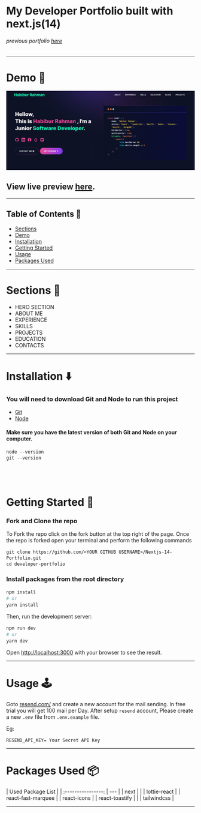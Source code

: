 # My Developer Portfolio built with next.js(14)

###### previous portfolio [here](https://habiburdev.netlify.app/)

---

# Demo :movie_camera:

![](./public/image/screen.png)

## View live preview [here](https://habibur18.vercel.app/).

---

## Table of Contents :scroll:

- [Sections](#sections-bookmark)
- [Demo](#demo-movie_camera)
- [Installation](#installation-arrow_down)
- [Getting Started](#getting-started-dart)
- [Usage](#usage-joystick)
- [Packages Used](#packages-used-package)

---

# Sections :bookmark:

- HERO SECTION
- ABOUT ME
- EXPERIENCE
- SKILLS
- PROJECTS
- EDUCATION
- CONTACTS

---

# Installation :arrow_down:

### You will need to download Git and Node to run this project

- [Git](https://git-scm.com/downloads)
- [Node](https://nodejs.org/en/download/)

#### Make sure you have the latest version of both Git and Node on your computer.

```
node --version
git --version
```

## <br />

# Getting Started :dart:

### Fork and Clone the repo

To Fork the repo click on the fork button at the top right of the page. Once the repo is forked open your terminal and perform the following commands

```
git clone https://github.com/<YOUR GITHUB USERNAME>/Nextjs-14-Portfolio.git
cd developer-portfolio
```

### Install packages from the root directory

```bash
npm install
# or
yarn install
```

Then, run the development server:

```bash
npm run dev
# or
yarn dev
```

Open [http://localhost:3000](http://localhost:3000) with your browser to see the result.

---

# Usage :joystick:

Goto [resend.com/](https://resend.com/) and create a new account for the mail sending. In free trial you will get 100 mail per Day. After setup `resend` account, Please create a new `.env` file from `.env.example` file.

Eg:

```env
RESEND_API_KEY= Your Secret API Key
```

---

# Packages Used :package:

| Used Package List  |
| :----------------: | --- |
|        next        |     |
|    lottie-react    |
| react-fast-marquee |
|    react-icons     |
|   react-toastify   |     |
|    tailwindcss     |

---
